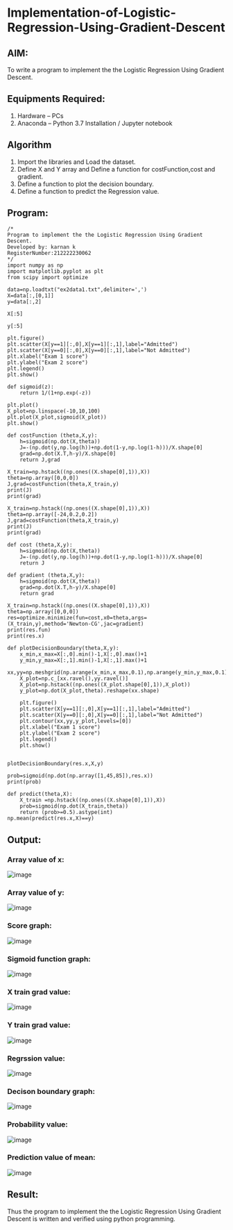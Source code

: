 # Implementation-of-Logistic-Regression-Using-Gradient-Descent

## AIM:
To write a program to implement the the Logistic Regression Using Gradient Descent.

## Equipments Required:
1. Hardware – PCs
2. Anaconda – Python 3.7 Installation / Jupyter notebook

## Algorithm
1. Import the libraries and Load the dataset.
2. Define X and Y array and Define a function for costFunction,cost and gradient.
3. Define a function to plot the decision boundary.
4. Define a function to predict the Regression value.

## Program:
```
/*
Program to implement the the Logistic Regression Using Gradient Descent.
Developed by: karnan k
RegisterNumber:212222230062  
*/
import numpy as np
import matplotlib.pyplot as plt
from scipy import optimize

data=np.loadtxt("ex2data1.txt",delimiter=',')
X=data[:,[0,1]]
y=data[:,2]

X[:5]

y[:5]

plt.figure()
plt.scatter(X[y==1][:,0],X[y==1][:,1],label="Admitted")
plt.scatter(X[y==0][:,0],X[y==0][:,1],label="Not Admitted")
plt.xlabel("Exam 1 score")
plt.ylabel("Exam 2 score")
plt.legend()
plt.show()

def sigmoid(z):
    return 1/(1+np.exp(-z))

plt.plot()
X_plot=np.linspace(-10,10,100)
plt.plot(X_plot,sigmoid(X_plot))
plt.show()

def costFunction (theta,X,y):
    h=sigmoid(np.dot(X,theta))
    J=-(np.dot(y,np.log(h))+np.dot(1-y,np.log(1-h)))/X.shape[0]
    grad=np.dot(X.T,h-y)/X.shape[0]
    return J,grad

X_train=np.hstack((np.ones((X.shape[0],1)),X))
theta=np.array([0,0,0])
J,grad=costFunction(theta,X_train,y)
print(J)
print(grad)

X_train=np.hstack((np.ones((X.shape[0],1)),X))
theta=np.array([-24,0.2,0.2])
J,grad=costFunction(theta,X_train,y)
print(J)
print(grad)

def cost (theta,X,y):
    h=sigmoid(np.dot(X,theta))
    J=-(np.dot(y,np.log(h))+np.dot(1-y,np.log(1-h)))/X.shape[0]
    return J

def gradient (theta,X,y):
    h=sigmoid(np.dot(X,theta))
    grad=np.dot(X.T,h-y)/X.shape[0]
    return grad

X_train=np.hstack((np.ones((X.shape[0],1)),X))
theta=np.array([0,0,0])
res=optimize.minimize(fun=cost,x0=theta,args=(X_train,y),method='Newton-CG',jac=gradient)
print(res.fun)
print(res.x)

def plotDecisionBoundary(theta,X,y):
    x_min,x_max=X[:,0].min()-1,X[:,0].max()+1
    y_min,y_max=X[:,1].min()-1,X[:,1].max()+1
    xx,yy=np.meshgrid(np.arange(x_min,x_max,0.1),np.arange(y_min,y_max,0.1))
    X_plot=np.c_[xx.ravel(),yy.ravel()]
    X_plot=np.hstack((np.ones((X_plot.shape[0],1)),X_plot))
    y_plot=np.dot(X_plot,theta).reshape(xx.shape)
    
    plt.figure()
    plt.scatter(X[y==1][:,0],X[y==1][:,1],label="Admitted")
    plt.scatter(X[y==0][:,0],X[y==0][:,1],label="Not Admitted")
    plt.contour(xx,yy,y_plot,levels=[0])
    plt.xlabel("Exam 1 score")
    plt.ylabel("Exam 2 score")
    plt.legend()
    plt.show()


plotDecisionBoundary(res.x,X,y)

prob=sigmoid(np.dot(np.array([1,45,85]),res.x))
print(prob)

def predict(theta,X):
    X_train =np.hstack((np.ones((X.shape[0],1)),X))
    prob=sigmoid(np.dot(X_train,theta))
    return (prob>=0.5).astype(int)
np.mean(predict(res.x,X)==y)
```

## Output:
### Array value of x:
![image](https://github.com/karnankasinathan/-Implementation-of-Logistic-Regression-Using-Gradient-Descent/assets/118787064/d95c4639-1913-42bc-be0e-e48bab5c29ab)

### Array value of y:
![image](https://github.com/karnankasinathan/-Implementation-of-Logistic-Regression-Using-Gradient-Descent/assets/118787064/e91f0f1c-599c-4620-bb23-d5489d25aad8)

### Score graph:
![image](https://github.com/karnankasinathan/-Implementation-of-Logistic-Regression-Using-Gradient-Descent/assets/118787064/65f9aa2e-647b-406f-a0bc-1303cce9ac44)

### Sigmoid function graph:
![image](https://github.com/karnankasinathan/-Implementation-of-Logistic-Regression-Using-Gradient-Descent/assets/118787064/3bdcc9f6-f971-42f5-b2de-12b322a27d9e)

### X train grad value:
![image](https://github.com/karnankasinathan/-Implementation-of-Logistic-Regression-Using-Gradient-Descent/assets/118787064/384e993a-2580-4818-abc7-6cd150ba2f8c)

### Y train grad value:
![image](https://github.com/karnankasinathan/-Implementation-of-Logistic-Regression-Using-Gradient-Descent/assets/118787064/5b521a59-02cc-4755-9c4b-9655bca29c5e)

### Regrssion value:
![image](https://github.com/karnankasinathan/-Implementation-of-Logistic-Regression-Using-Gradient-Descent/assets/118787064/da645e6f-0ae5-477a-ae61-23e1753f0df5)

### Decison boundary graph:
![image](https://github.com/karnankasinathan/-Implementation-of-Logistic-Regression-Using-Gradient-Descent/assets/118787064/b1b1ecaa-01a1-4ef5-a2dd-a1995f874aa7)
### Probability value:
![image](https://github.com/karnankasinathan/-Implementation-of-Logistic-Regression-Using-Gradient-Descent/assets/118787064/c5760259-20fa-4f0a-9086-1cd7e700023f)
### Prediction value of mean:
![image](https://github.com/karnankasinathan/-Implementation-of-Logistic-Regression-Using-Gradient-Descent/assets/118787064/ce33b76b-d816-44ac-a145-c55d53ccb7ee)

## Result:
Thus the program to implement the the Logistic Regression Using Gradient Descent is written and verified using python programming.

